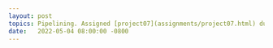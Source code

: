 ```yaml
---
layout: post
topics: Pipelining. Assigned [project07](assignments/project07.html) due 5/12
date:   2022-05-04 08:00:00 -0800
---
```

